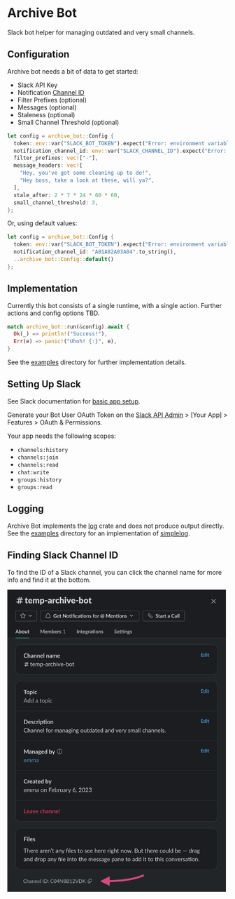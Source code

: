 # Archive Bot

Slack bot helper for managing outdated and very small channels.

## Configuration

Archive bot needs a bit of data to get started:

- Slack API Key
- Notification [Channel ID](#finding-slack-channel-id)
- Filter Prefixes (optional)
- Messages (optional)
- Staleness (optional)
- Small Channel Threshold (optional)

```rust
let config = archive_bot::Config {
  token: env::var("SLACK_BOT_TOKEN").expect("Error: environment variable SLACK_BOT_TOKEN is not set."),
  notification_channel_id: env::var("SLACK_CHANNEL_ID").expect("Error: environment variable SLACK_CHANNEL_ID is not set."),
  filter_prefixes: vec!["-"],
  message_headers: vec![
    "Hey, you've got some cleaning up to do!",
    "Hey boss, take a look at these, will ya?",
  ],
  stale_after: 2 * 7 * 24 * 60 * 60,
  small_channel_threshold: 3,
};
```

Or, using default values:

```rust
let config = archive_bot::Config {
  token: env::var("SLACK_BOT_TOKEN").expect("Error: environment variable SLACK_BOT_TOKEN is not set."),
  notification_channel_id: "A01A02A03A04".to_string(),
  ..archive_bot::Config::default()
};
```

## Implementation

Currently this bot consists of a single runtime, with a single action. Further actions and
config options TBD.

```rust
match archive_bot::run(&config).await {
  Ok(_) => println!("Success!"),
  Err(e) => panic!("Uhoh! {:}", e),
}
```

See the [examples](examples/) directory for further implementation details.

## Setting Up Slack

See Slack documentation for [basic app setup](https://api.slack.com/authentication/basics).

Generate your Bot User OAuth Token on the [Slack API Admin](https://api.slack.com/apps) > \[Your App\] > Features > OAuth & Permissions.

Your app needs the following scopes:

- `channels:history`
- `channels:join`
- `channels:read`
- `chat:write`
- `groups:history`
- `groups:read`

## Logging

Archive Bot implements the [log](https://docs.rs/log/latest/log/) crate and does not produce output directly.
See the [examples](#) directory for an implementation of [simplelog](https://github.com/drakulix/simplelog.rs).

## Finding Slack Channel ID

To find the ID of a Slack channel, you can click the channel name for more info and find it at the bottom.

<img src="docs/find-channel-id.png" alt="Screenshot of Slack channel info with an arrow pointing to the Channel ID at the bottom of the window." width="500">
